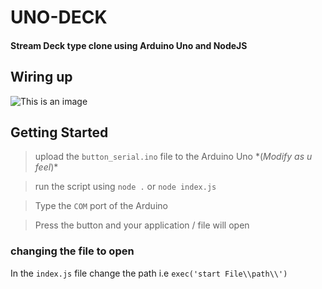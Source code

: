 # UNO-DECK
#### Stream Deck type clone using Arduino Uno and NodeJS


## Wiring up
![This is an image](https://images2.imgbox.com/f8/46/ol6gnPEz_o.png)
## Getting Started
> upload the `button_serial.ino` file to the Arduino Uno \*(_Modify as u feel_)\*

> run the script using `node .` or `node index.js`

> Type the `COM` port of the Arduino

> Press the button and your application / file will open

### changing the file to open
In the `index.js` file change the path 
i.e `exec('start File\\path\\') `

